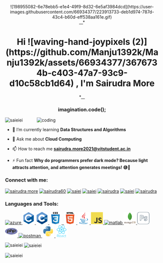 <div align="center">
![198955082-6e78ebb5-e1e4-49f9-8d32-6e5af3984dcd](https://user-images.githubusercontent.com/66934377/223913733-deb1d974-787d-43c4-b60d-eff538aa161e.gif)
</div>


<div align='center'>
__*<h1 align="center">Hi ![waving-hand-joypixels (2)](https://github.com/Manju1392k/Manju1392k/assets/66934377/3676734b-c403-47a7-93c9-d10c58cb1d64) , I'm Sairudra More</h1>*__
</div>

<h3 align="center">imagination.code();</h3>

<img align="right" alt="coding" width="400" stc="https://user-images.githubusercontent.com/66934377/223913733-deb1d974-787d-43c4-b60d-eff538aa161e.gif">

<p align="left"> <img src="https://komarev.com/ghpvc/?username=saieiei&label=Profile%20views&color=0e75b6&style=flat" alt="saieiei" /> </p>

- 🌱 I’m currently learning **Data Structures and Algorithms**

- 💬 Ask me about **Cloud Computing**

- 📫 How to reach me **sairudra.more2021@vitstudent.ac.in**

- ⚡ Fun fact **Why do programmers prefer dark mode? Because light attracts attention, and attention generates meetings! 😅💼**

<h3 align="left">Connect with me:</h3>
<p align="left">
<a href="https://www.linkedin.com/in/sairudra-more/" target="blank"><img align="center" src="https://raw.githubusercontent.com/rahuldkjain/github-profile-readme-generator/master/src/images/icons/Social/linked-in-alt.svg" alt="sairudra more" height="30" width="40" /></a>
<a href="https://instagram.com/sairudra60" target="blank"><img align="center" src="https://raw.githubusercontent.com/rahuldkjain/github-profile-readme-generator/master/src/images/icons/Social/instagram.svg" alt="sairudra60" height="30" width="40" /></a>
<a href="https://www.youtube.com/channel/UCuMiKFxdmvuTYGLTOJZ9_wA" target="blank"><img align="center" src="https://raw.githubusercontent.com/rahuldkjain/github-profile-readme-generator/master/src/images/icons/Social/youtube.svg" alt="saiei" height="30" width="40" /></a>
<a href="https://www.codechef.com/users/saiei" target="blank"><img align="center" src="https://cdn.jsdelivr.net/npm/simple-icons@3.1.0/icons/codechef.svg" alt="saiei" height="30" width="40" /></a>
<a href="https://codeforces.com/profile/sairudra" target="blank"><img align="center" src="https://raw.githubusercontent.com/rahuldkjain/github-profile-readme-generator/master/src/images/icons/Social/codeforces.svg" alt="sairudra" height="30" width="40" /></a>
<a href="https://www.leetcode.com/saiei" target="blank"><img align="center" src="https://raw.githubusercontent.com/rahuldkjain/github-profile-readme-generator/master/src/images/icons/Social/leet-code.svg" alt="saiei" height="30" width="40" /></a>
<a href="https://auth.geeksforgeeks.org/user/sairudra" target="blank"><img align="center" src="https://raw.githubusercontent.com/rahuldkjain/github-profile-readme-generator/master/src/images/icons/Social/geeks-for-geeks.svg" alt="sairudra" height="30" width="40" /></a>
</p>

<h3 align="left">Languages and Tools:</h3>
<p align="left"> <a href="https://azure.microsoft.com/en-in/" target="_blank" rel="noreferrer"> <img src="https://www.vectorlogo.zone/logos/microsoft_azure/microsoft_azure-icon.svg" alt="azure" width="40" height="40"/> </a> <a href="https://www.cprogramming.com/" target="_blank" rel="noreferrer"> <img src="https://raw.githubusercontent.com/devicons/devicon/master/icons/c/c-original.svg" alt="c" width="40" height="40"/> </a> <a href="https://www.w3schools.com/cpp/" target="_blank" rel="noreferrer"> <img src="https://raw.githubusercontent.com/devicons/devicon/master/icons/cplusplus/cplusplus-original.svg" alt="cplusplus" width="40" height="40"/> </a> <a href="https://www.w3schools.com/css/" target="_blank" rel="noreferrer"> <img src="https://raw.githubusercontent.com/devicons/devicon/master/icons/css3/css3-original-wordmark.svg" alt="css3" width="40" height="40"/> </a> <a href="https://firebase.google.com/" target="_blank" rel="noreferrer"> <img rel="noreferrer"> <img src="https://raw.githubusercontent.com/devicons/devicon/master/icons/html5/html5-original-wordmark.svg" alt="html5" width="40" height="40"/> </a> <a href="https://www.java.com" target="_blank" rel="noreferrer"> <img src="https://raw.githubusercontent.com/devicons/devicon/master/icons/java/java-original.svg" alt="java" width="40" height="40"/> </a> <a href="https://developer.mozilla.org/en-US/docs/Web/JavaScript" target="_blank" rel="noreferrer"> <img src="https://raw.githubusercontent.com/devicons/devicon/master/icons/javascript/javascript-original.svg" alt="javascript" width="40" height="40"/> </a> <a href="https://www.mathworks.com/" target="_blank" rel="noreferrer"> <img src="https://upload.wikimedia.org/wikipedia/commons/2/21/Matlab_Logo.png" alt="matlab" width="40" height="40"/> </a> <a href="https://www.mongodb.com/" target="_blank" rel="noreferrer"> <img src="https://raw.githubusercontent.com/devicons/devicon/master/icons/mongodb/mongodb-original-wordmark.svg" alt="mongodb" width="40" height="40"/> </a> <a href="https://www.photoshop.com/en" target="_blank" rel="noreferrer"> <img src="https://raw.githubusercontent.com/devicons/devicon/master/icons/photoshop/photoshop-line.svg" alt="photoshop" width="40" height="40"/> </a> <a href="https://www.php.net" target="_blank" rel="noreferrer"> <img src="https://raw.githubusercontent.com/devicons/devicon/master/icons/php/php-original.svg" alt="php" width="40" height="40"/> </a> <a href="https://postman.com" target="_blank" rel="noreferrer"> <img src="https://www.vectorlogo.zone/logos/getpostman/getpostman-icon.svg" alt="postman" width="40" height="40"/> </a> <a href="https://www.python.org" target="_blank" rel="noreferrer"> <img src="https://raw.githubusercontent.com/devicons/devicon/master/icons/python/python-original.svg" alt="python" width="40" height="40"/> </a> <a href="https://reactjs.org/" target="_blank" rel="noreferrer"> <img src="https://raw.githubusercontent.com/devicons/devicon/master/icons/react/react-original-wordmark.svg" alt="react" width="40" height="40"/> </a> </p>

<p><img align="left" src="https://github-readme-stats.vercel.app/api/top-langs?username=saieiei&show_icons=true&locale=en&layout=compact" alt="saieiei" /></p>

<p>&nbsp;<img align="center" src="https://github-readme-stats.vercel.app/api?username=saieiei&show_icons=true&locale=en" alt="saieiei" /></p>

<p><img align="center" src="https://github-readme-streak-stats.herokuapp.com/?user=saieiei&" alt="saieiei" /></p>

